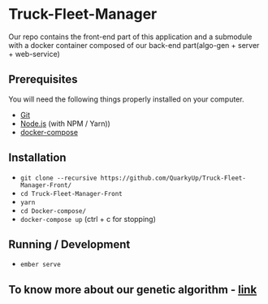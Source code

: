 # Truck-Fleet-Manager

Our repo contains the front-end part of this application and a submodule with a docker container composed of our back-end part(algo-gen + server + web-service)

## Prerequisites

You will need the following things properly installed on your computer.

* [Git](https://git-scm.com/)
* [Node.js](https://nodejs.org/) (with NPM / Yarn))
* [docker-compose](https://docs.docker.com/compose/install/)

## Installation

* `git clone --recursive https://github.com/QuarkyUp/Truck-Fleet-Manager-Front/`
* `cd Truck-Fleet-Manager-Front`
* `yarn`
* `cd Docker-compose/`
* `docker-compose up` (ctrl + c for stopping)

## Running / Development

* `ember serve`

## To know more about our genetic algorithm - [link](https://github.com/Cerclique/Docker-compose/blob/4f908fb568e48f9e61ba763fd7495d262d69672e/README.md)
